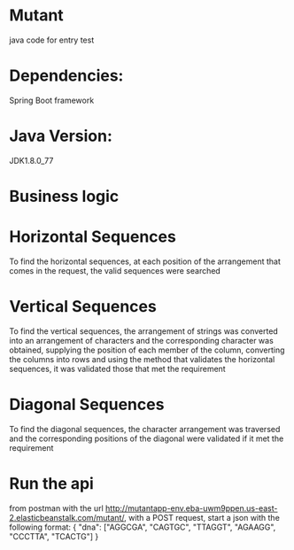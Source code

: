 # Mutant
java code for entry test

# Dependencies:
Spring Boot framework

# Java Version:
JDK1.8.0_77

# Business logic

# Horizontal Sequences
To find the horizontal sequences, at each position of the arrangement that comes in the request, the valid sequences were searched

# Vertical Sequences
To find the vertical sequences, the arrangement of strings was converted into an arrangement of characters and the corresponding character was obtained, supplying the position of each member of the column, converting the columns into rows and using the method that validates the horizontal sequences, it was validated those that met the requirement

# Diagonal Sequences
To find the diagonal sequences, the character arrangement was traversed and the corresponding positions of the diagonal were validated if it met the requirement

# Run the api 
from postman with the url http://mutantapp-env.eba-uwm9ppen.us-east-2.elasticbeanstalk.com/mutant/, with a POST request, start a json with the following format:
{
"dna": ["AGGCGA", "CAGTGC", "TTAGGT", "AGAAGG", "CCCTTA", "TCACTG"]
}
